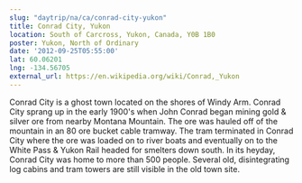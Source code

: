 ```yaml
---
slug: "daytrip/na/ca/conrad-city-yukon"
title: Conrad City, Yukon
location: South of Carcross, Yukon, Canada, Y0B 1B0
poster: Yukon, North of Ordinary
date: '2012-09-25T05:55:00'
lat: 60.06201
lng: -134.56705
external_url: https://en.wikipedia.org/wiki/Conrad,_Yukon
---
```


Conrad City is a ghost town located on the shores of Windy Arm.  Conrad City sprang up in  the early 1900's when John Conrad began mining gold &amp; silver ore from nearby Montana Mountain.  The ore was hauled off of the mountain in an 80 ore bucket cable tramway.  The tram terminated in Conrad City where the ore was loaded on to river boats and eventually on to the White Pass &amp; Yukon Rail headed for smelters down south.  In its heyday, Conrad City was home to more than 500 people.  Several old, disintegrating log cabins and tram towers are still visible in the old town site.
